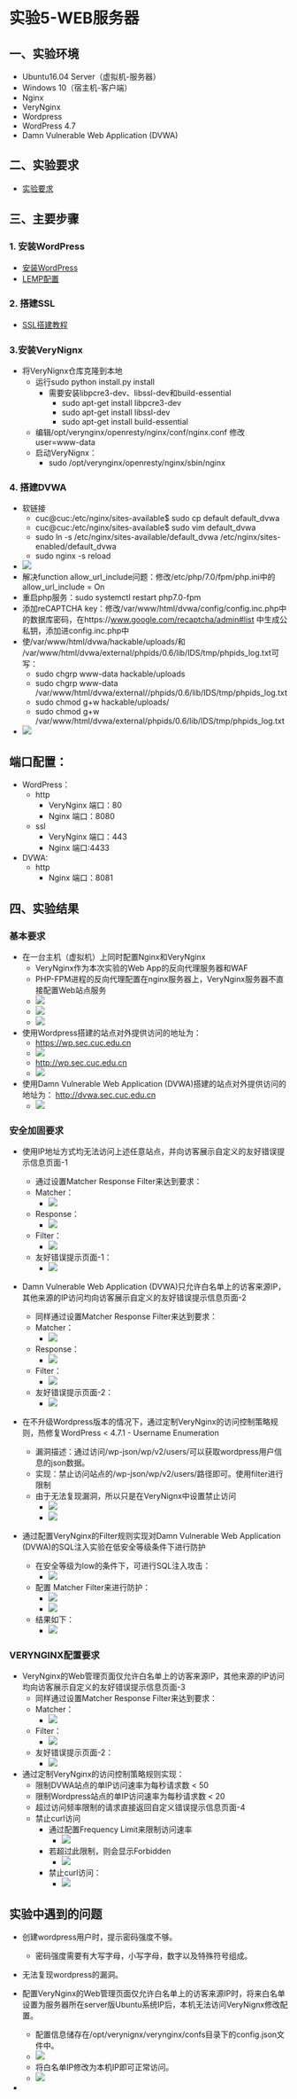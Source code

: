 # 实验5-WEB服务器
## 一、实验环境
+ Ubuntu16.04 Server（虚拟机-服务器）	
+ Windows 10（宿主机-客户端）
+ Nginx
+ VeryNginx
+ Wordpress
+ WordPress 4.7
+ Damn Vulnerable Web Application (DVWA)
## 二、实验要求
+ [实验要求](http://sec.cuc.edu.cn/huangwei/course/LinuxSysAdmin/chap0x05.exp.md.html#/verynginx "实验要求")
## 三、主要步骤
### 1. 安装WordPress
+ [安装WordPress](https://www.digitalocean.com/community/tutorials/how-to-install-wordpress-with-lemp-on-ubuntu-16-04)
+ [LEMP配置](https://www.digitalocean.com/community/tutorials/how-to-install-linux-nginx-mysql-php-lemp-stack-in-ubuntu-16-04)
### 2. 搭建SSL
+ [SSL搭建教程](https://www.digitalocean.com/community/tutorials/how-to-create-a-self-signed-ssl-certificate-for-nginx-in-ubuntu-16-04)
### 3.安装VeryNignx
+ 将VeryNignx仓库克隆到本地
	+ 运行sudo python install.py install
		+ 需要安装libpcre3-dev、libssl-dev和build-essential
			+ sudo apt-get install libpcre3-dev
			+ sudo apt-get install libssl-dev
			+ sudo apt-get install build-essential
	+ 编辑/opt/verynginx/openresty/nginx/conf/nginx.conf 修改user=www-data
	+ 启动VeryNignx：
		+ sudo /opt/verynginx/openresty/nginx/sbin/nginx
### 4. 搭建DVWA
+ 软链接
	+ cuc@cuc:/etc/nginx/sites-available$ sudo cp default default_dvwa
	+ cuc@cuc:/etc/nginx/sites-available$ sudo vim default_dvwa
	+ sudo ln -s /etc/nginx/sites-available/default_dvwa /etc/nginx/sites-enabled/default_dvwa
	+ sudo nginx -s reload
+ ![](/img/5-0-1.png)
+ 解决function allow_url_include问题：修改/etc/php/7.0/fpm/php.ini中的allow_url_include = On
+ 重启php服务：sudo systemctl restart php7.0-fpm
+ 添加reCAPTCHA key：修改/var/www/html/dvwa/config/config.inc.php中的数据库密码，在https://www.google.com/recaptcha/admin#list 中生成公私钥，添加进config.inc.php中
+ 使/var/www/html/dvwa/hackable/uploads/和 /var/www/html/dvwa/external/phpids/0.6/lib/IDS/tmp/phpids_log.txt可写：
	+ sudo chgrp www-data hackable/uploads
	+ sudo chgrp www-data /var/www/html/dvwa/external//phpids/0.6/lib/IDS/tmp/phpids_log.txt
	+ sudo chmod g+w hackable/uploads/
	+ sudo chmod g+w /var/www/html/dvwa/external/phpids/0.6/lib/IDS/tmp/phpids_log.txt
+ ![](/img/5-0-2.png)
## 端口配置：
+ WordPress：
	+ http
		+ VeryNginx 端口：80
		+ Nginx 端口：8080
	+ ssl
		+ VeryNginx 端口：443
		+ Nginx 端口:4433
+ DVWA:
	+ http
		+ Nginx 端口：8081
## 四、实验结果
### 基本要求
+ 在一台主机（虚拟机）上同时配置Nginx和VeryNginx
	+ VeryNginx作为本次实验的Web App的反向代理服务器和WAF
	+ PHP-FPM进程的反向代理配置在nginx服务器上，VeryNginx服务器不直接配置Web站点服务
	+ ![](/img/5-1.1.png)
	+ ![](/img/5-1.2.png)
	+ ![](/img/5-1.png)
+ 使用Wordpress搭建的站点对外提供访问的地址为：
	+ https://wp.sec.cuc.edu.cn
	+ ![](/img/5-1-2.png)
	+ http://wp.sec.cuc.edu.cn
	+ ![](/img/5-1-1.png)
+ 使用Damn Vulnerable Web Application (DVWA)搭建的站点对外提供访问的地址为： http://dvwa.sec.cuc.edu.cn
	+ ![](/img/5-2-1.png)
### 安全加固要求
+ 使用IP地址方式均无法访问上述任意站点，并向访客展示自定义的友好错误提示信息页面-1
	+ 通过设置Matcher Response Filter来达到要求：
	+ Matcher：
		+ ![](/img/5-3-1.png)
	+ Response：
		+ ![](/img/5-3-3.png)
	+ Filter：
		+ ![](/img/5-3-2.png)
	+ 友好错误提示页面-1：
		+ ![](/img/5-3-4.png)
	
+ Damn Vulnerable Web Application (DVWA)只允许白名单上的访客来源IP，其他来源的IP访问均向访客展示自定义的友好错误提示信息页面-2
	+ 同样通过设置Matcher Response Filter来达到要求：
	+ Matcher：
		+ ![](/img/5-4-1.png)
	+ Response：
		+ ![](/img/5-4-3.png)
	+ Filter：
		+ ![](/img/5-4-2.png)
	+ 友好错误提示页面-2：
		+ ![](/img/5-4-4.png)
+ 在不升级Wordpress版本的情况下，通过定制VeryNginx的访问控制策略规则，热修复WordPress < 4.7.1 - Username Enumeration
	+ 漏洞描述：通过访问/wp-json/wp/v2/users/可以获取wordpress用户信息的json数据。
	+ 实现：禁止访问站点的/wp-json/wp/v2/users/路径即可。使用filter进行限制
	+ 由于无法复现漏洞，所以只是在VeryNignx中设置禁止访问
		+  ![](/img/5-5-1.png)
		+  ![](/img/5-5-2.png)
+ 通过配置VeryNginx的Filter规则实现对Damn Vulnerable Web Application (DVWA)的SQL注入实验在低安全等级条件下进行防护
	+ 在安全等级为low的条件下，可进行SQL注入攻击：
		+  ![](/img/5-6-1.png)
	+ 配置 Matcher Filter来进行防护：
		+  ![](/img/5-6-2.png)
		+  ![](/img/5-6-3.png)
	+ 结果如下：
		+  ![](/img/5-6-4.png)  
### VERYNGINX配置要求
+ VeryNginx的Web管理页面仅允许白名单上的访客来源IP，其他来源的IP访问均向访客展示自定义的友好错误提示信息页面-3
	+ 同样通过设置Matcher Response Filter来达到要求：
	+ Matcher：
		+ ![](/img/5-7-1.png)
	+ Filter：
		+ ![](/img/5-7-2.png)
	+ 友好错误提示页面-2：
		+ ![](/img/5-7-3.png)
+ 通过定制VeryNginx的访问控制策略规则实现：
	+ 限制DVWA站点的单IP访问速率为每秒请求数 < 50
	+ 限制Wordpress站点的单IP访问速率为每秒请求数 < 20
	+ 超过访问频率限制的请求直接返回自定义错误提示信息页面-4
	+ 禁止curl访问
		+ 通过配置Frequency Limit来限制访问速率
			+ ![](/img/5-8-1.png)
		+ 若超过此限制，则会显示Forbidden
			+ ![](/img/5-8-2.png)
		+ 禁止curl访问：
			+ ![](/img/5-8-3.png)
## 实验中遇到的问题
+ 创建wordpress用户时，提示密码强度不够。
	+ 密码强度需要有大写字母，小写字母，数字以及特殊符号组成。
+ 无法复现wordpress的漏洞。
+ 配置VeryNginx的Web管理页面仅允许白名单上的访客来源IP时，将来白名单设置为服务器所在server版Ubuntu系统IP后，本机无法访问VeryNignx修改配置。
	+ 配置信息储存在/opt/verynignx/verynginx/confs目录下的config.json文件中。
	+ ![](/img/q-2-1.png)
	+ 将白名单IP修改为本机IP即可正常访问。
	+ ![](/img/q-2-2.png)
	
+ 